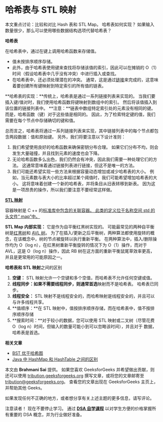 # 哈希表与 STL 映射

本文重点讨论：比较和对比 Hash 表和 STL Map。 哈希表如何实现？ 如果输入数量很少，那么可以使用哪些数据结构选项代替哈希表？

**哈希表**

在哈希表中，通过在键上调用哈希函数来存储值。

*   值未按排序顺序存储。
*   此外，由于哈希表使用键来查找将存储该值的索引，因此可以在摊销的 O（1）时间（假设哈希表中几乎没有冲突）中进行插入或查找。
*   在哈希表中，还必须处理潜在的冲突。 通常，这是通过[链接](https://www.geeksforgeeks.org/hashing-set-2-separate-chaining/)来完成的，这意味着要创建所有键映射到特定索引的所有值的链表。

**哈希表的实现：**传统上，哈希表是通过一系列链接列表来实现的。 当我们要插入键/值对时，我们使用哈希函数将键映射到数组中的索引。 然后将该值插入到该位置的链接列表中。
**注意：**链表中数组特定索引处的元素没有相同的键。 而是，哈希函数（键）对于这些值是相同的。 因此，为了检索特定键的值，我们需要在每个节点中存储确切的键和值。

总而言之，哈希表将通过一系列链接列表来实现，其中链接列表中的每个节点都包含两段数据：值和原始键。 另外，我们将要注意以下设计准则：

1.  我们希望使用良好的哈希函数来确保密钥分布合理。 如果它们分布不均，则会发生大量碰撞，并且找到元素的速度也会下降。
2.  无论哈希函数多么出色，我们仍然会有冲突，因此我们需要一种处理它们的方法。 这通常意味着通过链接列表进行链接，但这不是唯一的方法。
3.  我们可能还希望实现一些方法来根据容量动态增加或减少哈希表的大小。 例如，当元素数与表大小的比率超过某个阈值时，我们可能希望增加哈希表的大小。 这将意味着创建一个新的哈希表，并将条目从旧表转移到新表。 因为这是一项昂贵的操作，所以我们要注意不要经常这样做。

**[STL 映射](https://www.geeksforgeeks.org/map-associative-containers-the-c-standard-template-library-stl/)**

容器映射是 C ++ 的[标准库中包含的关联容器。 此类的定义位于名称空间 std 的头文件“ map”中。](https://www.geeksforgeeks.org/stack-in-cpp-stl/)

**STL Map 内部实现：**
它是作为自平衡红黑树实现的。 可能最常见的两种自平衡树是[红黑树](https://www.geeksforgeeks.org/red-black-tree-set-1-introduction-2/)和 [AVL 树](https://www.geeksforgeeks.org/avl-tree-set-1-insertion/)。 为了在插入/更新之后平衡树，两种算法都使用旋转的概念，在该概念中，树的节点被旋转以执行重新平衡。 在两种算法中，插入/删除操作均为 O（log n），在红黑树重新平衡旋转的情况下为 O（1）操作，而对于 AVL，这是 O（log n）操作，因此 RB 树在这方面的重新平衡鼠尾草效率更高，并且是更常用的可能原因之一。

**哈希表和 STL 映射**之间的区别

1.  **空键：** STL 映射允许一个空键和多个空值，而哈希表不允许任何空键或值。
2.  **线程同步：如果不需要线程同步，则通常首选**映射而不是哈希表。 哈希表已同步。
3.  **线程安全：** STL 映射不是线程安全的，而哈希映射是线程安全的，并且可以与许多线程共享。
4.  **值顺序：**在 STL 映射中，值按排序顺序存储，而在哈希表中，值不按排序顺序存储
5.  **搜索时间：**对于较小的数据，您可以使用 STL 映射或二叉树（尽管花费 O（log n）时间，但输入的数量可能小到可以忽略该时间），并且对于 数据，哈希表是首选。

**相关文章**

*   [BST 优于哈希图](https://www.geeksforgeeks.org/advantages-of-bst-over-hash-table/)
*   [Java 中 HashMap 和 HashTable 之间的区别](https://www.geeksforgeeks.org/differences-between-hashmap-and-hashtable-in-java/)

本文由 **Brahmani Sai** 提供。 如果您喜欢 GeeksforGeeks 并希望做出贡献，则还可以使用 [tribution.geeksforgeeks.org](http://www.contribute.geeksforgeeks.org) 撰写文章，或将您的文章邮寄至 tribution@geeksforgeeks.org。 查看您的文章出现在 GeeksforGeeks 主页上，并帮助其他 Geeks。

如果发现任何不正确的地方，或者想分享有关上述主题的更多信息，请写评论。

注意读者！ 现在不要停止学习。 通过 [**DSA 自学课程**](https://practice.geeksforgeeks.org/courses/dsa-self-paced?utm_source=geeksforgeeks&utm_medium=article&utm_campaign=gfg_article_dsa_content_bottom) 以对学生方便的价格掌握所有重要的 DSA 概念，并为行业做好准备。